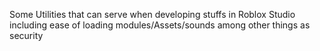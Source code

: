 Some Utilities that can serve when developing stuffs in Roblox Studio including ease of loading modules/Assets/sounds among other things as security

